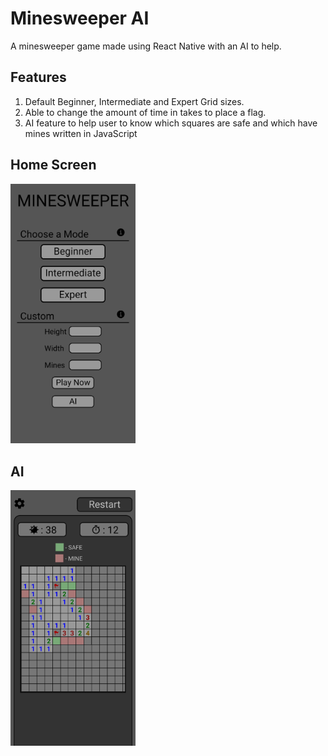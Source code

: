 
# Minesweeper AI

A minesweeper game made using React Native with an AI to help.

## Features

1. Default Beginner, Intermediate and Expert Grid sizes.
2. Able to change the amount of time in takes to place a flag.
3. AI feature to help user to know which squares are safe and which have mines written in JavaScript 

## Home Screen
<img src="/assets/HomeScreen.jpg" alt="drawing" width="200"/>

## AI
<img src="/assets/AIScreen.jpg" alt="drawing" width="200"/>

